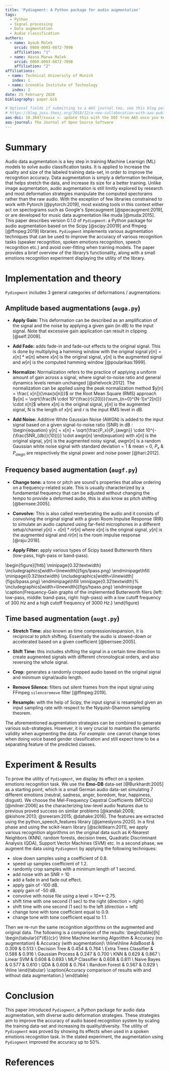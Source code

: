 ```yaml
---
title: 'Pydiogment: A Python package for audio augmentation'
tags:
  - Python
  - Signal processing
  - Data augmentation
  - Audio classification
authors:
  - name: Ayoub Malek
    orcid: 0000-0003-0872-7098
    affiliation: "1"
  - name: Hasna Marwa Malek
    orcid: 0000-0003-0872-7098
    affiliation: "2"
affiliations:
 - name: Technical University of Munich
   index: 1
 - name: Grenoble Institute of Technology
   index: 2
date: 25 February 2020
bibliography: paper.bib

# Optional fields if submitting to a AAS journal too, see this blog post:
# https://blog.joss.theoj.org/2018/12/a-new-collaboration-with-aas-publishing
aas-doi: 10.3847/xxxxx <- update this with the DOI from AAS once you know it.
aas-journal: The Journal of Open Source Software
---
```


# Summary
Audio data augmentation is a key step in training Machine Learnign (ML) models to solve audio classification tasks.
It is applied to increase the quality and size of the labeled training data-set, in order to improve the recognition accuracy.
Data augmentation is simply a deformation technique, that helps stretch the data, and increase its size for a better training.
Unlike image augmentation, audio augmentation is still limitly explored by research and most deformation strategies manipulate the computed spectorams rather than the raw audio. With the exception of few libraries constrained to work with Pytorch [@pytorch:2019], most existing tools in this context either act on spectograms such as Google's Specaugment [@specaugment:2019], or are developed for music data augmentation like muda [@muda:2015]. This paper describes version 0.1.0 of `Pydiogment`: a Python package for audio augmentation based on the Scipy [@scipy:20019] and ffmpeg [@ffmpeg:2019] libraries.
`Pydiogment` implements various augmentation techniques that can be used to improve the accuracy of various recognition tasks (speaker recognition, spoken emotions recognition, speech recognition etc.) and avoid over-fitting when training models.
The paper provides a brief overview of the library’s functionality, along with a small emotions recognition experiment displaying the utility of the library.

# Implementation and theory
`Pydiogment` includes 3 general categories of deformations / augmentations:

## Amplitude based augmentations (`auga.py`)
  - **Apply Gain:** This deformation can be described as an amplification of the signal and the noise by applying a given gain (in dB) to the input signal. Note that excessive gain application can result in clipping [@self:2009].

  - **Add Fade:** adds fade-in and fade-out effects to the original signal. This is done by multiplying a hamming window with the original signal  $y[n] = x[n] * w[n]$ where $x[n]$ is the original signal, $y[n]$ is the augmented signal and $w[n]$ is the computed hamming window  [@poularikas:1999].

  - **Normalize:** Normalization refers to the practice of applying a uniform amount of gain across a signal, where signal-to-noise ratio and general dynamics levels remain unchanged [@shelvock:2012]. The normalization can be applied using the peak normalization method $y[n] = \frac{ x[n]}{\max(x[n])}$ or the Root Mean Square (RMS) approach $y[n] = \sqrt{\frac{N \cdot 10^(\frac{r}{20})}{\sum_{n=0}^{N-1}x^2[n]}} \cdot x[n]$ where $x[n]$ is the original signal, $y[n]$ is the augmented signal, N is the length of $x[n]$ and $r$ is the input RMS level in dB.

  - **Add Noise:** Additive White Gaussian Noise (AWGN) is added to the input signal based on a given signal-to-noise ratio (SNR) in dB :
  \begin{equation}
      y[n] = x[n] + \sqrt{\frac{P_x}{P_{awgn}} \cdot 10^{-(\frac{SNR_{db}}{10})}} \cdot awgn[n]
  \end{equation}
  with $x[n]$ is the original signal, $y[n]$ is the augmented noisy signal, $awgn[n]$ is a random Gaussian white noise signal with standard deviation = 1 & mean = 0, $P_x$ & $P_{awgn}$ are respectively the signal power and noise power [@hari:2012].


## Frequency based augmentation (`augf.py`)
  - **Change tone:** a tone or pitch are sound's properties that allow ordering on a frequency-related scale. This is usually characterized by a fundamental frequency that can be adjusted without changing the tempo to provide a deformed audio, this is also know as pitch shifting [@bernsee:2005].

  - **Convolve:**  This is also called reverberating the audio and it consists of convolving the original signal with a given Room Impulse Response (RIR) to simulate an audio captured using far-field microphones in a different setup/channel $y[n] = x[n] * rir[n]$ where $x[n]$ is the original signal, $y[n]$ is the augmented signal and $rir[n]$ is the room impulse response [@raju:2018].

  - **Apply Filter:** apply various types of Scipy based Butterworth filters (low-pass, high-pass or band-pass).

  \begin{figure}[!htb]
      \minipage{0.32\textwidth}
        \includegraphics[width=\linewidth]{figs/lpass.png}
      \endminipage\hfill
      \minipage{0.32\textwidth}
        \includegraphics[width=\linewidth]{figs/bpass.png}
      \endminipage\hfill
      \minipage{0.32\textwidth}%
        \includegraphics[width=\linewidth]{figs/hpass.png}
      \endminipage
  \caption{Frequency-Gain graphs of the implemented Butterworth filers (left: low-pass, middle: band-pass, right: high-pass) with a low cutoff frequency of 300 $Hz$ and a high cutoff frequency of 3000 $Hz$.}
  \end{figure}

## Time based augmentation (`augt.py`)
  - **Stretch Time:** also known as time compression/expansion, it is reciprocal to pitch shifting. Essentially the audio is slowed-down or accelerated based on a given coefficient [@bernsee:2005].

  - **Shift Time:**  this includes shifting the signal in a certain time direction to create augmented signals with different chronological orders, and also reversing the whole signal.

  - **Crop:** generates a randomly cropped audio based on the original signal and minimum signal/audio length.

  - **Remove Silence:** filters out silent frames from the input signal using FFmpeg `silenceremove` filter [@ffmpeg:2019].

  - **Resample:** with the help of Scipy, the input signal is resampled given an input sampling rate with respect to the  Nyquist–Shannon sampling theorem.

The aforementioned augmentation strategies can be combined to generate various sub-strategies.
However, it is very crucial to maintain the semantic validity when augmenting the data.
*For example:* one cannot change tones when doing voice based gender classification and still expect tone to be a separating feature of the predicted classes.

# Experiment & Results
To prove the utility of `Pydiogment`, we display its effect on a spoken emotions recognition task.
We use the **Emo-DB** data-set  [@Burkhardt:2005] as a starting point, which is a small German audio data-set simulating 7 different emotions (neutral, sadness, anger, boredom, fear, happiness, disgust). We choose the Mel-Frequency Cepstral Coefficients (MFCCs) [@milner:2006] as the characterizing low-level audio features due to previous proved success on similar problems [@kandali:2008; @kishore:2013; @sreeram:2015; @dahake:2016]. The features are extracted using the python_speech_features library [@jameslyons:2020]. In a first phase and using the scikit-learn library [@scikitlearn:2011], we apply various recognition algorithms on the original data such as K-Nearest Neighbors (KNN), random forests, decision trees, Quadratic Discriminant Analysis (QDA), Support Vector Machines (SVM) etc.
In a second phase, we augment the data using `Pydiogment` by applying the following techniques:

- slow down samples using a coefficient of 0.8.
- speed up samples coefficient of 1.2.
- randomly crop samples with a minimum length of 1 second.
- add noise with an SNR = 10
- add a fade in and fade out effect.
- apply gain of -100 dB.
- apply gain of -50 dB.
- convolve with noise file using a level = 10**-2.75.
- shift time with one second (1 sec) to the right (direction = right)
- shift time with one second (1 sec) to the left (direction = left)
- change tone with tone coefficient equal to 0.9.
- change tone with tone coefficient equal to 1.1.

Then we re-run the same recognition algorithms on the augmented and original data. The following is a comparison of the results:
\begin{table}[h]
    \begin{tabular}{l*{6}{c}r}
        \hline
        Machine learning Algorithm  & Accuracy (no augmentation) & Accuracy (with augmentation)\\
        \hline\hline
        AdaBoost                        &             0.309          &           0.513              \\
        Decision Tree                   &             0.454          &           0.764              \\
        Extra Trees Classifier          &             0.588          &           0.916              \\
        Gaussian Process                &             0.247          &           0.700              \\
        KNN                             &             0.629          &           0.867              \\
        Linear SVM                      &             0.608          &           0.693              \\
        MLP Classifier                  &             0.608          &           0.811              \\
        Naive Bayes                     &             0.577          &           0.610              \\
        QDA                             &             0.608          &           0.764              \\
        Random Forest                   &             0.567          &           0.929              \\
        \hline
    \end{tabular}
\caption{Accuracy comparison of results with and without data augmentation.}
\end{table}

# Conclusion

This paper introduced `Pydiogment`, a Python package for audio data augmentation, with diverse audio deformation strategies.
These strategies aim to improve the accuracy of audio based recognition system by scaling the training data-set and increasing its quality/diversity.
The utility of `Pydiogment` was proved by showing its effects when used in a spoken emotions recognition task. In the stated experiment, the augmentation using `Pydiogment` improved the accuracy up to 50%.


# References
